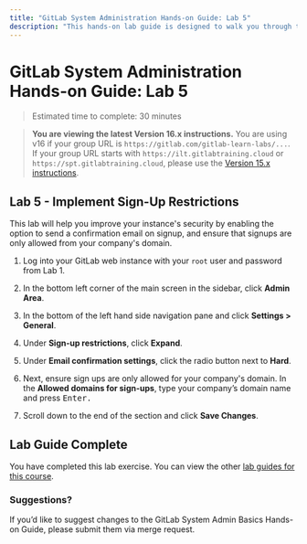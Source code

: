 ```yaml
---
title: "GitLab System Administration Hands-on Guide: Lab 5"
description: "This hands-on lab guide is designed to walk you through the lab exercises used in the GitLab System Administration course."
---
```


# GitLab System Administration Hands-on Guide: Lab 5

> Estimated time to complete: 30 minutes

> **You are viewing the latest Version 16.x instructions.** You are using v16 if your group URL is `https://gitlab.com/gitlab-learn-labs/...`. If your group URL starts with `https://ilt.gitlabtraining.cloud` or `https://spt.gitlabtraining.cloud`, please use the [Version 15.x instructions](https://gitlab.com/gitlab-com/content-sites/handbook/-/blob/d14ee71aeac2054c72ce96e8b35ba2511f86a7ca/content/handbook/customer-success/professional-services-engineering/education-services/sysadminhandson5.md).

## Lab 5 - Implement Sign-Up Restrictions

This lab will help you improve your instance's security by enabling the option to send a confirmation email on signup, and ensure that signups are only allowed from your company's domain. 

1. Log into your GitLab web instance with your `root` user and password from Lab 1.

1. In the bottom left corner of the main screen in the sidebar, click **Admin Area**.

1. In the bottom of the left hand side navigation pane and click **Settings > General**.

1. Under **Sign-up restrictions**, click **Expand**.  

1. Under **Email confirmation settings**, click the radio button next to **Hard**.

1. Next, ensure sign ups are only allowed for your company's domain. In the **Allowed domains for sign-ups**, type your company’s domain name and press <kbd>Enter<kbd>.  

1. Scroll down to the end of the section and click **Save Changes**. 

## Lab Guide Complete

You have completed this lab exercise. You can view the other [lab guides for this course](/handbook/customer-success/professional-services-engineering/education-services/sysadminbhandson).

### Suggestions?

If you’d like to suggest changes to the GitLab System Admin Basics Hands-on Guide, please submit them via merge request.


